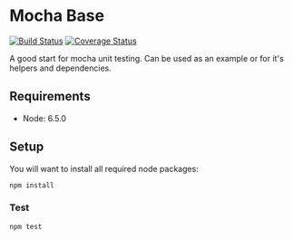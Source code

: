 # Mocha Base

[![Build Status](https://travis-ci.org/topbox-rci/mocha-base.svg?branch=master)](https://travis-ci.org/topbox-rci/mocha-base)
[![Coverage Status](https://coveralls.io/repos/github/topbox-rci/mocha-base/badge.svg?branch=master)](https://coveralls.io/github/topbox-rci/mocha-base?branch=master)

A good start for mocha unit testing. Can be used as an example or for it's helpers and dependencies.

## Requirements

* Node: 6.5.0

## Setup
You will want to install all required node packages:

    npm install

### Test

    npm test
